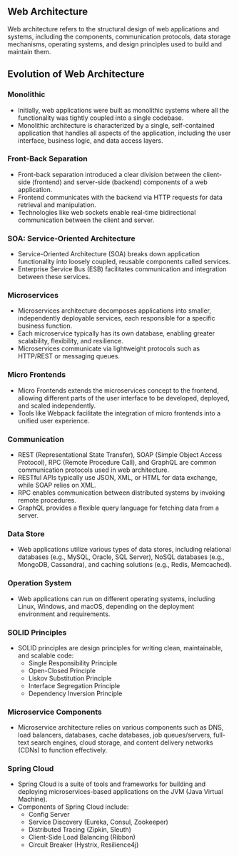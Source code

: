 ## Web Architecture

Web architecture refers to the structural design of web applications and systems, including the components, communication protocols, data storage mechanisms, operating systems, and design principles used to build and maintain them.

## Evolution of Web Architecture

### Monolithic

- Initially, web applications were built as monolithic systems where all the functionality was tightly coupled into a single codebase.
- Monolithic architecture is characterized by a single, self-contained application that handles all aspects of the application, including the user interface, business logic, and data access layers.

### Front-Back Separation

- Front-back separation introduced a clear division between the client-side (frontend) and server-side (backend) components of a web application.
- Frontend communicates with the backend via HTTP requests for data retrieval and manipulation.
- Technologies like web sockets enable real-time bidirectional communication between the client and server.

### SOA: Service-Oriented Architecture

- Service-Oriented Architecture (SOA) breaks down application functionality into loosely coupled, reusable components called services.
- Enterprise Service Bus (ESB) facilitates communication and integration between these services.

### Microservices

- Microservices architecture decomposes applications into smaller, independently deployable services, each responsible for a specific business function.
- Each microservice typically has its own database, enabling greater scalability, flexibility, and resilience.
- Microservices communicate via lightweight protocols such as HTTP/REST or messaging queues.

### Micro Frontends

- Micro Frontends extends the microservices concept to the frontend, allowing different parts of the user interface to be developed, deployed, and scaled independently.
- Tools like Webpack facilitate the integration of micro frontends into a unified user experience.

### Communication

- REST (Representational State Transfer), SOAP (Simple Object Access Protocol), RPC (Remote Procedure Call), and GraphQL are common communication protocols used in web architecture.
- RESTful APIs typically use JSON, XML, or HTML for data exchange, while SOAP relies on XML.
- RPC enables communication between distributed systems by invoking remote procedures.
- GraphQL provides a flexible query language for fetching data from a server.

### Data Store

- Web applications utilize various types of data stores, including relational databases (e.g., MySQL, Oracle, SQL Server), NoSQL databases (e.g., MongoDB, Cassandra), and caching solutions (e.g., Redis, Memcached).

### Operation System

- Web applications can run on different operating systems, including Linux, Windows, and macOS, depending on the deployment environment and requirements.

### SOLID Principles

- SOLID principles are design principles for writing clean, maintainable, and scalable code:
    - Single Responsibility Principle
    - Open-Closed Principle
    - Liskov Substitution Principle
    - Interface Segregation Principle
    - Dependency Inversion Principle

### Microservice Components

- Microservice architecture relies on various components such as DNS, load balancers, databases, cache databases, job queues/servers, full-text search engines, cloud storage, and content delivery networks (CDNs) to function effectively.

### Spring Cloud

- Spring Cloud is a suite of tools and frameworks for building and deploying microservices-based applications on the JVM (Java Virtual Machine).
- Components of Spring Cloud include:
    - Config Server
    - Service Discovery (Eureka, Consul, Zookeeper)
    - Distributed Tracing (Zipkin, Sleuth)
    - Client-Side Load Balancing (Ribbon)
    - Circuit Breaker (Hystrix, Resilience4j)